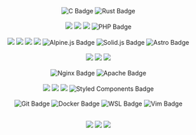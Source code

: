 <div align="center">
  <div>
     <img src="https://img.shields.io/badge/C-A8B9CC?style=for-the-badge&logo=c&logoColor=white" alt="C Badge">
     <img src="https://img.shields.io/badge/Rust-000000?style=for-the-badge&logo=rust&logoColor=white" alt="Rust Badge">
  </div>

  <br/>
  <div>
    <img src="https://img.shields.io/badge/javascript%20-%23F0DB4F.svg?&style=for-the-badge&logo=javascript&logoColor=black"/>
    <img src="https://img.shields.io/badge/typescript%20-%23007ACC.svg?&style=for-the-badge&logo=typescript&logoColor=white"/>
    <img src="https://img.shields.io/badge/python-3670A0?style=for-the-badge&logo=python&logoColor=ffdd54"/>
    <img src="https://img.shields.io/badge/PHP-777BB4?style=for-the-badge&logo=php&logoColor=white" alt="PHP Badge">
  </div>
    
<br/>
  <div>
     <img src="https://img.shields.io/badge/node.js%20-%2343853D.svg?&style=for-the-badge&logo=node.js&logoColor=white"/>
    <img src="https://img.shields.io/badge/react%20-%2320232a.svg?&style=for-the-badge&logo=react&logoColor=%2361DAFB"/>
    <img src="https://img.shields.io/badge/next%20-%23000000.svg?&style=for-the-badge&logo=next.js&logoColor=white"/>
    <img src="https://img.shields.io/badge/express%20-%23222222.svg?&style=for-the-badge&logo=express&logoColor=white"/>
    <img src="https://img.shields.io/badge/Alpine.js-8BC0D0?style=for-the-badge&logo=alpinelinux&logoColor=white" alt="Alpine.js Badge">
    <img src="https://img.shields.io/badge/Solid.js-28282A?style=for-the-badge&logo=solid&logoColor=white" alt="Solid.js Badge">
    <img src="https://img.shields.io/badge/Astro-000000?style=for-the-badge&logo=astro&logoColor=white" alt="Astro Badge">
  </div>
<br/>
  <div>
    <img src="https://img.shields.io/badge/mysql%20-%2302758F.svg?&style=for-the-badge&logo=mysql&logoColor=white"/>
    <img src="https://img.shields.io/badge/postgresql%20-%23306792.svg?&style=for-the-badge&logo=postgresql&logoColor=white"/>
    <img src="https://img.shields.io/badge/mongodb%20-%2302684A.svg?&style=for-the-badge&logo=mongodb&logoColor=white"/>
  </div>
  <br/>
  <div>
    <img src="https://img.shields.io/badge/Nginx-009639?style=for-the-badge&logo=nginx&logoColor=white" alt="Nginx Badge">
    <img src="https://img.shields.io/badge/Apache-D22128?style=for-the-badge&logo=apache&logoColor=white" alt="Apache Badge">
  </div>
  <br/>
  <div>
    <img src="https://img.shields.io/badge/html5%20-%23E34F26.svg?&style=for-the-badge&logo=html5&logoColor=white"/>
    <img src="https://img.shields.io/badge/css3%20-%231572B6.svg?&style=for-the-badge&logo=css3&logoColor=white"/>
    <img src="https://img.shields.io/badge/tailwindcss%20-%2338BDF8.svg?&style=for-the-badge&logo=tailwindcss&logoColor=white"/>
    <img src="https://img.shields.io/badge/Styled%20Components-DB7093?style=for-the-badge&logo=styled-components&logoColor=white" alt="Styled Components Badge">
  </div>
    <br />
  <div>
    <img src="https://img.shields.io/badge/Git-F05032?style=for-the-badge&logo=git&logoColor=white" alt="Git Badge">
    <img src="https://img.shields.io/badge/Docker-2496ED?style=for-the-badge&logo=docker&logoColor=white" alt="Docker Badge">
    <img src="https://img.shields.io/badge/WSL-0078D6?style=for-the-badge&logo=ubuntu&logoColor=white" alt="WSL Badge">
    <img src="https://img.shields.io/badge/Vim-019733?style=for-the-badge&logo=vim&logoColor=white" alt="Vim Badge">
  </div>

</div>
</br>
<p align="center">
<img src="https://github-readme-stats.vercel.app/api?username=shantoislam6&show_icons=true&theme=transparent&hide_border=true&cache_seconds=21600">
<img src="https://github-readme-stats.vercel.app/api/top-langs/?username=shantoislam6&layout=compact&hide_border=true&theme=transparent&cache_seconds=21600">
<img src="https://github-readme-streak-stats.herokuapp.com?user=shantoislam6&theme=transparent&border_radius=3.4&hide_border=true&cache_seconds=21600">
</p>

